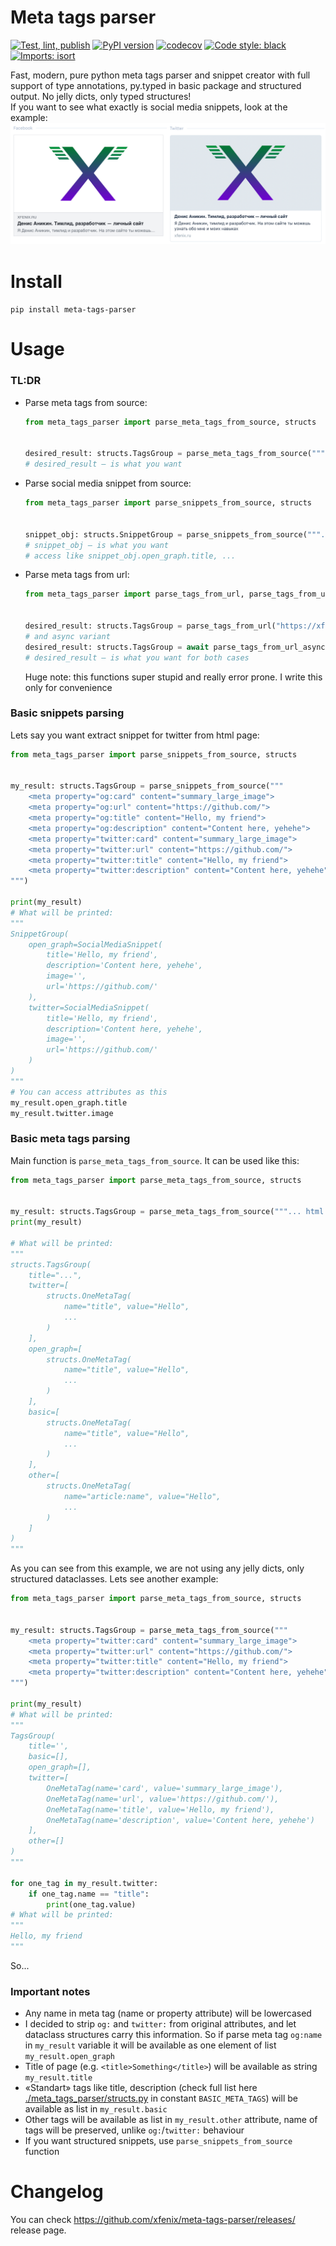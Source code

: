 # Meta tags parser
[![Test, lint, publish](https://github.com/xfenix/meta-tags-parser/actions/workflows/main.yml/badge.svg)](https://github.com/xfenix/meta-tags-parser/actions/workflows/main.yml)
[![PyPI version](https://badge.fury.io/py/meta-tags-parser.svg)](https://badge.fury.io/py/meta-tags-parser)
[![codecov](https://codecov.io/gh/xfenix/meta-tags-parser/branch/master/graph/badge.svg)](https://codecov.io/gh/xfenix/meta-tags-parser)
<a href="https://github.com/psf/black"><img alt="Code style: black" src="https://img.shields.io/badge/code%20style-black-000000.svg"></a>
[![Imports: isort](https://img.shields.io/badge/imports-isort-%231674b1?style=flat&labelColor=ef8336)](https://timothycrosley.github.io/isort/)

Fast, modern, pure python meta tags parser and snippet creator with full support of type annotations, py.typed in basic package and structured output. No jelly dicts, only typed structures!  
If you want to see what exactly is social media snippets, look at the example:
![](https://raw.githubusercontent.com/xfenix/meta-tags-parser/master/social-media-snippets.png)

# Install
`pip install meta-tags-parser`

# Usage

### TL:DR
* Parse meta tags from source:
    ```python
    from meta_tags_parser import parse_meta_tags_from_source, structs


    desired_result: structs.TagsGroup = parse_meta_tags_from_source("""... html source ...""")
    # desired_result — is what you want
    ```
* Parse social media snippet from source:
    ```python
    from meta_tags_parser import parse_snippets_from_source, structs


    snippet_obj: structs.SnippetGroup = parse_snippets_from_source("""... html source ...""")
    # snippet_obj — is what you want
    # access like snippet_obj.open_graph.title, ...
    ```
* Parse meta tags from url:
    ```python
    from meta_tags_parser import parse_tags_from_url, parse_tags_from_url_async, structs


    desired_result: structs.TagsGroup = parse_tags_from_url("https://xfenix.ru")
    # and async variant
    desired_result: structs.TagsGroup = await parse_tags_from_url_async("https://xfenix.ru")
    # desired_result — is what you want for both cases
    ```
    Huge note: this functions super stupid and really error prone. I write this only for convenience


### Basic snippets parsing
Lets say you want extract snippet for twitter from html page:
```python
from meta_tags_parser import parse_snippets_from_source, structs


my_result: structs.TagsGroup = parse_snippets_from_source("""
    <meta property="og:card" content="summary_large_image">
    <meta property="og:url" content="https://github.com/">
    <meta property="og:title" content="Hello, my friend">
    <meta property="og:description" content="Content here, yehehe">
    <meta property="twitter:card" content="summary_large_image">
    <meta property="twitter:url" content="https://github.com/">
    <meta property="twitter:title" content="Hello, my friend">
    <meta property="twitter:description" content="Content here, yehehe">
""")

print(my_result)
# What will be printed:
"""
SnippetGroup(
    open_graph=SocialMediaSnippet(
        title='Hello, my friend',
        description='Content here, yehehe',
        image='',
        url='https://github.com/'
    ),
    twitter=SocialMediaSnippet(
        title='Hello, my friend',
        description='Content here, yehehe',
        image='',
        url='https://github.com/'
    )
)
"""
# You can access attributes as this
my_result.open_graph.title
my_result.twitter.image
```

### Basic meta tags parsing
Main function is `parse_meta_tags_from_source`. It can be used like this:
```python
from meta_tags_parser import parse_meta_tags_from_source, structs


my_result: structs.TagsGroup = parse_meta_tags_from_source("""... html source ...""")
print(my_result)

# What will be printed:
"""
structs.TagsGroup(
    title="...",
    twitter=[
        structs.OneMetaTag(
            name="title", value="Hello",
            ...
        )
    ],
    open_graph=[
        structs.OneMetaTag(
            name="title", value="Hello",
            ...
        )
    ],
    basic=[
        structs.OneMetaTag(
            name="title", value="Hello",
            ...
        )
    ],
    other=[
        structs.OneMetaTag(
            name="article:name", value="Hello",
            ...
        )
    ]
)
"""
```
As you can see from this example, we are not using any jelly dicts, only structured dataclasses. Lets see another example:

```python
from meta_tags_parser import parse_meta_tags_from_source, structs


my_result: structs.TagsGroup = parse_meta_tags_from_source("""
    <meta property="twitter:card" content="summary_large_image">
    <meta property="twitter:url" content="https://github.com/">
    <meta property="twitter:title" content="Hello, my friend">
    <meta property="twitter:description" content="Content here, yehehe">
""")

print(my_result)
# What will be printed:
"""
TagsGroup(
    title='',
    basic=[],
    open_graph=[],
    twitter=[
        OneMetaTag(name='card', value='summary_large_image'),
        OneMetaTag(name='url', value='https://github.com/'),
        OneMetaTag(name='title', value='Hello, my friend'),
        OneMetaTag(name='description', value='Content here, yehehe')
    ],
    other=[]
)
"""

for one_tag in my_result.twitter:
    if one_tag.name == "title":
        print(one_tag.value)
# What will be printed:
"""
Hello, my friend
"""
```
So...

### Important notes
* Any name in meta tag (name or property attribute) will be lowercased
* I decided to strip `og:` and `twitter:` from original attributes, and let dataclass structures carry this information. So if parse meta tag `og:name` in `my_result` variable it will be available as one element of list `my_result.open_graph`
* Title of page (e.g. `<title>Something</title>`) will be available as string `my_result.title`
* «Standart» tags like title, description (check full list here [./meta_tags_parser/structs.py](./meta_tags_parser/structs.py) in constant `BASIC_META_TAGS`) will be available as list in `my_result.basic`
* Other tags will be available as list in `my_result.other` attribute, name of tags will be preserved, unlike `og:`/`twitter:` behaviour
* If you want structured snippets, use `parse_snippets_from_source` function


# Changelog
You can check https://github.com/xfenix/meta-tags-parser/releases/ release page.
